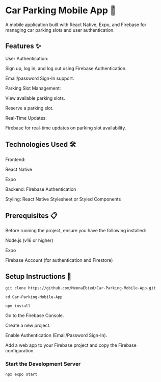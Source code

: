 # Car Parking Mobile App 🚗
 A mobile application built with React Native, Expo, and Firebase for managing car parking slots and user authentication.
 
## Features ✨

User Authentication:

Sign up, log in, and log out using Firebase Authentication.

Email/password Sign-In support.

Parking Slot Management:

View available parking slots.

Reserve a parking slot.

Real-Time Updates:

Firebase for real-time updates on parking slot availability.

## Technologies Used 🛠️

Frontend:

React Native

Expo

Backend:
Firebase Authentication

Styling:
React Native Stylesheet or Styled Components

## Prerequisites 📋
Before running the project, ensure you have the following installed:

 Node.js (v16 or higher)
 
 Expo 
 
Firebase Account (for authentication and Firestore)

## Setup Instructions 🚀

```git clone https://github.com/MennaEbied/Car-Parking-Mobile-App.git```

```cd Car-Parking-Mobile-App```

```npm install```

Go to the Firebase Console.

Create a new project.

Enable Authentication (Email/Password Sign-In).

Add a web app to your Firebase project and copy the Firebase configuration.

### Start the Development Server

```npx expo start```
